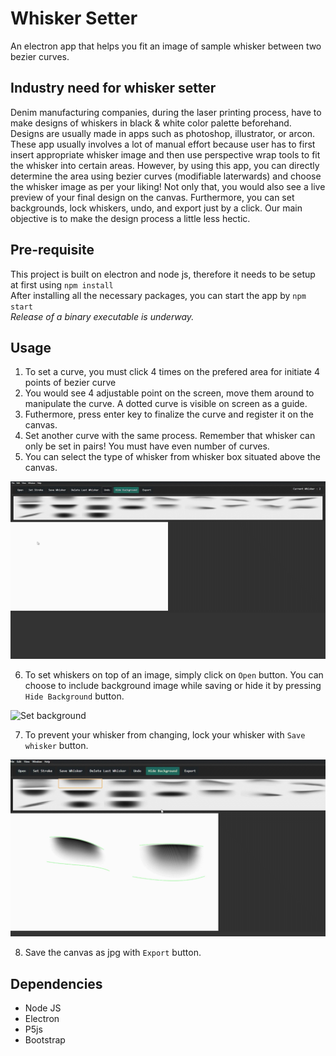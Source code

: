 # Whisker Setter
An electron app that helps you fit an image of sample whisker between two bezier curves.

## Industry need for whisker setter
Denim manufacturing companies, during the laser printing process, have to make designs of whiskers in black & white color palette beforehand. Designs are usually made in apps such as photoshop, illustrator, or arcon. These app usually involves a lot of manual effort because user has to first insert appropriate whisker image and then use perspective wrap tools to fit the whisker into certain areas. However, by using this app, you can directly determine the area using bezier curves (modifiable laterwards) and choose the whisker image as per your liking! Not only that, you would also see a live preview of your final design on the canvas. Furthermore, you can set backgrounds, lock whiskers, undo, and export just by a click. Our main objective is to make the design process a little less hectic.

## Pre-requisite
This project is built on electron and node js, therefore it needs to be setup at first using ```npm install```      
After installing all the necessary packages, you can start the app by ```npm start```      
*Release of a binary executable is underway.*

## Usage
1. To set a curve, you must click 4 times on the prefered area for initiate 4 points of bezier curve
2. You would see 4 adjustable point on the screen, move them around to manipulate the curve. A dotted curve is visible on screen as a guide.
3. Futhermore, press enter key to finalize the curve and register it on the canvas.
4. Set another curve with the same process. Remember that whisker can only be set in pairs! You must have even number of curves.
5. You can select the type of whisker from whisker box situated above the canvas.

![Set stroke](/previews/set_stroke.gif)    

6. To set whiskers on top of an image, simply click on ```Open``` button.
You can choose to include background image while saving or hide it by pressing ```Hide Background``` button.

![Set background](/previews/set_background.gif)     

7. To prevent your whisker from changing, lock your whisker with ```Save whisker``` button.

![Save whisker](/previews/save_whisker.gif)

8. Save the canvas as jpg with ```Export``` button.

## Dependencies
- Node JS
- Electron
- P5js
- Bootstrap
